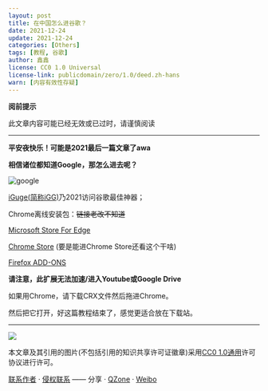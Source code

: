 ```yaml
---
layout: post
title: 在中国怎么进谷歌？
date: 2021-12-24
update: 2021-12-24
categories: [Others]
tags: [教程, 谷歌]
author: 鑫鑫
license: CC0 1.0 Universal
license-link: publicdomain/zero/1.0/deed.zh-hans
warn: [内容有效性存疑]
---
```


**阅前提示**

此文章内容可能已经无效或已过时，请谨慎阅读

<!-- more -->

---

**平安夜快乐！可能是2021最后一篇文章了awa**

**相信诸位都知道Google，那怎么进去呢？**

![google](https://user-images.githubusercontent.com/82391092/147354062-4bc19e59-bbc8-487a-b02e-1ee0133a043d.png)

[iGuge(简称iGG)](https://igghelper.com/)乃2021访问谷歌最佳神器；

Chrome离线安装包：~~链接老改不知道~~

[Microsoft Store For Edge](https://microsoftedge.microsoft.com/addons/detail/igg%E8%B0%B7%E6%AD%8C%E5%AD%A6%E6%9C%AF%E5%8A%A9%E6%89%8B/mchibleoefileemjfghfejaggonplmmg)

[Chrome Store](https://chrome.google.com/webstore/detail/ncldcbhpeplkfijdhnoepdgdnmjkckij) (要是能进Chrome Store还看这个干啥)

[Firefox ADD-ONS](https://addons.mozilla.org/zh-CN/firefox/addon/iguge/)

**请注意，此扩展无法加速/进入Youtube或Google Drive**

如果用Chrome，请下载CRX文件然后拖进Chrome。

然后把它打开，好这篇教程结束了，感觉更适合放在下载站。

---

[![](https://licensebuttons.net/l/zero/1.0/88x31.png)](https://creativecommons.org/publicdomain/zero/1.0/deed.zh)

本文章及其引用的图片(不包括引用的知识共享许可证徽章)采用[CC0 1.0通用](https://creativecommons.org/publicdomain/zero/1.0/deed.zh)许可协议进行许可。

[联系作者](mailto:blog@xinxin2021.tk) · [侵权联系](mailto:tort@xinxin2021.tk) —— 分享 · [QZone](https://sns.qzone.qq.com/cgi-bin/qzshare/cgi_qzshare_onekey?url=https%3A%2F%2Fblog.xinxin2021.tk%2Fgoogle%2F&title=%E5%9C%A8%E4%B8%AD%E5%9B%BD%E6%80%8E%E4%B9%88%E8%BF%9B%E8%B0%B7%E6%AD%8C%EF%BC%9F&site=%E9%91%AB%E5%8D%9A%E5%AE%A2) · [Weibo](https://service.weibo.com/share/share.php?url=https%3A%2F%2Fblog.xinxin2021.tk%2Fgoogle%2F&count=1&title=%E5%9C%A8%E4%B8%AD%E5%9B%BD%E6%80%8E%E4%B9%88%E8%BF%9B%E8%B0%B7%E6%AD%8C%EF%BC%9F&language=zh_cn)
